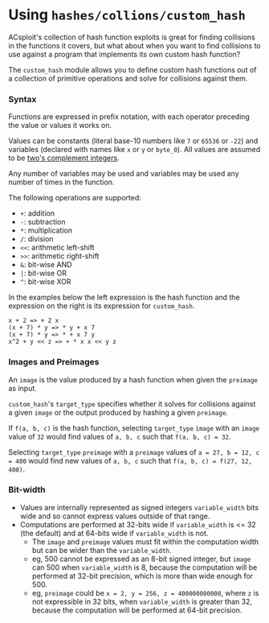 Using `hashes/collions/custom_hash`
====================

ACsploit's collection of hash function exploits is great for finding collisions in the functions it covers, but what about when you want to find collisions to use against a program that implements its own custom hash function?

The `custom_hash` module allows you to define custom hash functions out of a collection of primitive operations and solve for collisions against them.

### Syntax
Functions are expressed in prefix notation, with each operator preceding the value or values it works on.

Values can be constants (literal base-10 numbers like `7` or `65536` or `-22`) and variables (declared with names like `x` or `y` or `byte_0`). All values are assumed to be [two's complement integers](https://en.wikipedia.org/wiki/Two%27s_complement).

Any number of variables may be used and variables may be used any number of times in the function.

The following operations are supported:

- `+`: addition
- `-`: subtraction
- `*`: multiplication
- `/`: division
- `<<`: arithmetic left-shift
- `>>`: arithmetic right-shift
- `&`: bit-wise AND
- `|`: bit-wise OR
- `^`: bit-wise XOR

In the examples below the left expression is the hash function and the expression on the right is its expression for `custom_hash`.

	x + 2 => + 2 x
	(x + 7) * y => * y + x 7
	(x + 7) * y => * + x 7 y
	x^2 + y << z => + * x x << y z
	
### Images and Preimages
An `image` is the value produced by a hash function when given the `preimage` as input.

`custom_hash`'s `target_type` specifies whether it solves for collisions against a given `image` or the output produced by hashing a given `preimage`.
 
If `f(a, b, c)` is the hash function, selecting `target_type` `image` with an `image` value of `32` would find values of `a, b, c` such that `f(a, b, c) = 32`.

Selecting `target_type` `preimage` with a `preimage` values of `a = 27, b = 12, c = 400` would find new values of `a, b, c` such that `f(a, b, c) = f(27, 12, 400)`.



### Bit-width

- Values are internally represented as signed integers `variable_width` bits wide and so cannot express values outside of that range.
- Computations are performed at 32-bits wide if `variable_width` is <= 32 (the default) and at 64-bits wide if `variable_width` is not.
    - The `image` and `preimage` values must fit within the computation width but can be wider than the `variable_width`.
    - eg, 500 cannot be expressed as an 8-bit signed integer, but `image` can 500 when `variable_width` is 8, because the computation will be performed at 32-bit precision, which is more than wide enough for 500.
    - eg, `preimage` could be `x = 2, y = 256, z = 400000000000`, where `z` is not expressible in 32 bits, when `variable_width` is greater than 32, because the computation will be performed at 64-bit precision.
